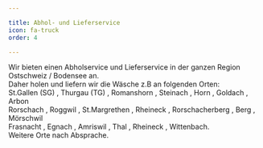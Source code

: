 ```yaml
---

title: Abhol- und Lieferservice
icon: fa-truck
order: 4

---
```

Wir bieten einen Abholservice und Lieferservice in der ganzen Region Ostschweiz / Bodensee an.  
Daher holen und liefern wir die Wäsche z.B an folgenden Orten:  
St.Gallen (SG) , Thurgau (TG) , Romanshorn , Steinach , Horn , Goldach , Arbon  
Rorschach , Roggwil , St.Margrethen , Rheineck , Rorschacherberg , Berg , Mörschwil  
Frasnacht , Egnach , Amriswil , Thal , Rheineck , Wittenbach.  
Weitere Orte nach Absprache.
